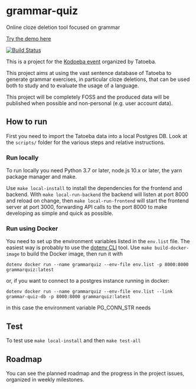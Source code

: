 # grammar-quiz
Online cloze deletion tool focused on grammar

[Try the demo here](https://grammarquiz.online/app/)

[![Build Status](https://travis-ci.org/jacopofar/grammar-quiz.svg?branch=master)](https://travis-ci.org/jacopofar/grammar-quiz)

This is a project for the [Kodoeba event](https://blog.tatoeba.org/2020/05/announcing-kodoeba-1.html) organized
by Tatoeba.

This project aims at using the vast sentence database of Tatoeba to generate grammar exercises, in particular cloze
deletions, that can be used both to study and to evaluate the usage of a language.

This project will be completely FOSS and the produced data will be published when possible and non-personal
(e.g. user account data).


## How to run

First you need to import the Tatoeba data into a local Postgres DB. Look at the `scripts/` folder for the various steps
 and relative instructions.

### Run locally

To run locally you need Python 3.7 or later, node.js 10.x or later, the yarn package manager and make.

Use `make local-install` to install the dependencies for the frontend and backend.
With `make local-run-backend` the backend will listen at port 8000 and reload on change, then
`make local-run-frontend` will start the frontend server at port 3000, forwarding API calls to the port 8000 to
make developing as simple and quick as possible.

### Run using Docker

You need to set up the environment variables listed in the `env.list` file. The easiest way is probably to use
the [dotenv CLI](https://github.com/venthur/dotenv-cli) tool.
Use `make build-docker-image` to build the Docker image, then run it with

    dotenv docker run --name grammarquiz --env-file env.list -p 8000:8000 grammarquiz:latest

or, if you want to connect to a postgres instance running in docker:

    dotenv docker run --name grammarquiz --env-file env.list --link grammar-quiz-db -p 8000:8000 grammarquiz:latest

in this case the environment variable PG_CONN_STR needs

## Test

To test use `make local-install` and then `make test-all`

## Roadmap

You can see the planned roadmap and the progress in the project issues, organized in weekly milestones.
